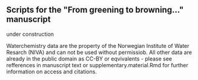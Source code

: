 ## Scripts for the "From greening to browning..." manuscript 
under construction 

Waterchemistry data are the property of the Norwegian Institute of Water Resarch (NIVA) and can not be used without permissiob. All other data are already in the public domain as CC-BY or eqvivalents - please see refferences in manuscript text or supplementary.material.Rmd for further information on access and citations. 
